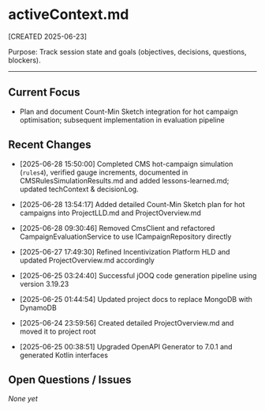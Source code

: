 # activeContext.md
[CREATED 2025-06-23]

Purpose: Track session state and goals (objectives, decisions, questions, blockers).

---
## Current Focus
- Plan and document Count-Min Sketch integration for hot campaign optimisation; subsequent implementation in evaluation pipeline

## Recent Changes
- [2025-06-28 15:50:00] Completed CMS hot-campaign simulation (`rules4`), verified gauge increments, documented in CMSRulesSimulationResults.md and added lessons-learned.md; updated techContext & decisionLog.
- [2025-06-28 13:54:17] Added detailed Count-Min Sketch plan for hot campaigns into ProjectLLD.md and ProjectOverview.md
- [2025-06-28 09:30:46] Removed CmsClient and refactored CampaignEvaluationService to use ICampaignRepository directly
- [2025-06-27 17:49:30] Refined Incentivization Platform HLD and updated ProjectOverview.md accordingly
- [2025-06-25 03:24:40] Successful jOOQ code generation pipeline using version 3.19.23
- [2025-06-25 01:44:54] Updated project docs to replace MongoDB with DynamoDB

- [2025-06-24 23:59:56] Created detailed ProjectOverview.md and moved it to project root
- [2025-06-25 00:38:51] Upgraded OpenAPI Generator to 7.0.1 and generated Kotlin interfaces

## Open Questions / Issues
_None yet_
